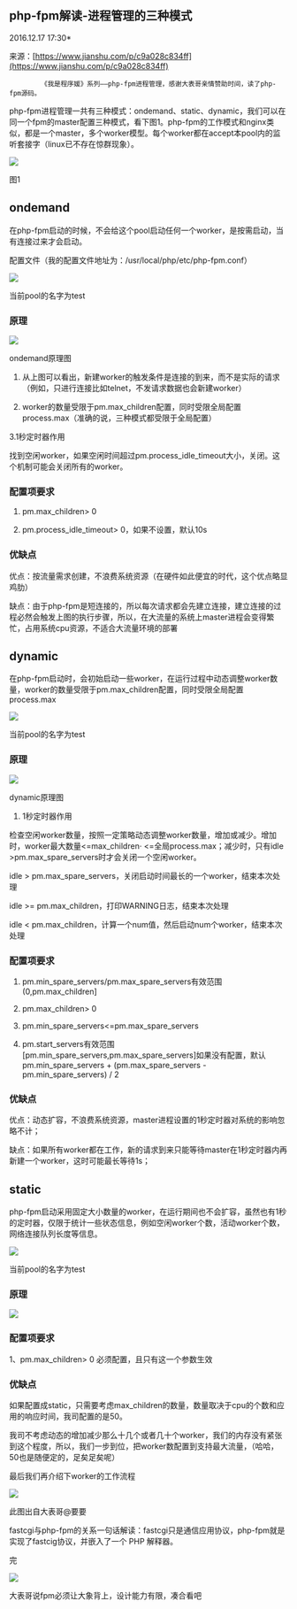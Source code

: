 ## php-fpm解读-进程管理的三种模式

2016.12.17 17:30*

来源：[https://www.jianshu.com/p/c9a028c834ff](https://www.jianshu.com/p/c9a028c834ff)


            《我是程序媛》系列——php-fpm进程管理，感谢大表哥亲情赞助时间，读了php-fpm源码。
php-fpm进程管理一共有三种模式：ondemand、static、dynamic，我们可以在同一个fpm的master配置三种模式，看下图1。php-fpm的工作模式和nginx类似，都是一个master，多个worker模型。每个worker都在accept本pool内的监听套接字（linux已不存在惊群现象）。


![][0]


图1

## ondemand


在php-fpm启动的时候，不会给这个pool启动任何一个worker，是按需启动，当有连接过来才会启动。

配置文件（我的配置文件地址为：/usr/local/php/etc/php-fpm.conf）


![][1]


当前pool的名字为test

### 原理


![][2]


ondemand原理图


1. 从上图可以看出，新建worker的触发条件是连接的到来，而不是实际的请求（例如，只进行连接比如telnet，不发请求数据也会新建worker）

2. worker的数量受限于pm.max_children配置，同时受限全局配置process.max（准确的说，三种模式都受限于全局配置）

3.1秒定时器作用

找到空闲worker，如果空闲时间超过pm.process_idle_timeout大小，关闭。这个机制可能会关闭所有的worker。
### 配置项要求

1. pm.max_children> 0

2. pm.process_idle_timeout> 0，如果不设置，默认10s
### 优缺点

优点：按流量需求创建，不浪费系统资源（在硬件如此便宜的时代，这个优点略显鸡肋）

缺点：由于php-fpm是短连接的，所以每次请求都会先建立连接，建立连接的过程必然会触发上图的执行步骤，所以，在大流量的系统上master进程会变得繁忙，占用系统cpu资源，不适合大流量环境的部署

## dynamic


在php-fpm启动时，会初始启动一些worker，在运行过程中动态调整worker数量，worker的数量受限于pm.max_children配置，同时受限全局配置process.max


![][3]


当前pool的名字为test

### 原理


![][4]


dynamic原理图


1. 1秒定时器作用


检查空闲worker数量，按照一定策略动态调整worker数量，增加或减少。增加时，worker最大数量<=max_children· <=全局process.max；减少时，只有idle >pm.max_spare_servers时才会关闭一个空闲worker。

idle > pm.max_spare_servers，关闭启动时间最长的一个worker，结束本次处理

idle >= pm.max_children，打印WARNING日志，结束本次处理

idle < pm.max_children，计算一个num值，然后启动num个worker，结束本次处理
### 配置项要求

1. pm.min_spare_servers/pm.max_spare_servers有效范围(0,pm.max_children]

2. pm.max_children> 0

3. pm.min_spare_servers<=pm.max_spare_servers

4. pm.start_servers有效范围[pm.min_spare_servers,pm.max_spare_servers]如果没有配置，默认pm.min_spare_servers + (pm.max_spare_servers - pm.min_spare_servers) / 2
### 优缺点

优点：动态扩容，不浪费系统资源，master进程设置的1秒定时器对系统的影响忽略不计；

缺点：如果所有worker都在工作，新的请求到来只能等待master在1秒定时器内再新建一个worker，这时可能最长等待1s；
## 


## static

php-fpm启动采用固定大小数量的worker，在运行期间也不会扩容，虽然也有1秒的定时器，仅限于统计一些状态信息，例如空闲worker个数，活动worker个数，网络连接队列长度等信息。


![][5]


当前pool的名字为test

### 原理


![][6]

### 配置项要求

1、pm.max_children> 0 必须配置，且只有这一个参数生效
### 优缺点

如果配置成static，只需要考虑max_children的数量，数量取决于cpu的个数和应用的响应时间，我司配置的是50。

我司不考虑动态的增加减少那么十几个或者几十个worker，我们的内存没有紧张到这个程度，所以，我们一步到位，把worker数配置到支持最大流量，（哈哈，50也是随便定的，足矣足矣呢）


最后我们再介绍下worker的工作流程


![][7]


此图出自大表哥@要要


fastcgi与php-fpm的关系一句话解读：fastcgi只是通信应用协议，php-fpm就是实现了fastcig协议，并嵌入了一个 PHP 解释器。

完


![][8]


大表哥说fpm必须让大象背上，设计能力有限，凑合看吧


[0]: ./img/2735552-976bd7fcea99cb9d.png
[1]: ./img/2735552-14d7d5e58c5983b1.png
[2]: ./img/2735552-76a59d28b06c404a.png
[3]: ./img/2735552-a273a56abc2b095c.png
[4]: ./img/2735552-11e78cc01d15078e.png
[5]: ./img/2735552-78eaa933ed9fd808.png
[6]: ./img/2735552-ffa82e0ac0192504.png
[7]: ./img/2735552-a4db571174a3f2b6.png
[8]: ./img/2735552-a980c5982ec4bd76.jpg